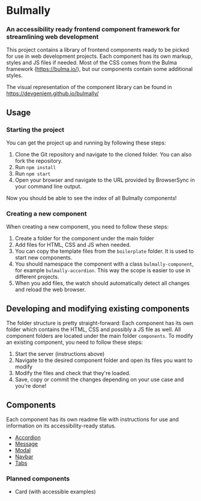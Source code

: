 # Bulmally

### An accessibility ready frontend component framework for streamlining web development

This project contains a library of frontend components ready to be picked for use in web development projects. Each component has its own markup, styles and JS files if needed. Most of the CSS comes from the Bulma framework (https://bulma.io/), but our components contain some additional styles.

The visual representation of the component library can be found in https://devgeniem.github.io/bulmally/

## Usage

### Starting the project

You can get the project up and running by following these steps:

1. Clone the Git repository and navigate to the cloned folder. You can also fork the repository.
2. Run `npm install`
3. Run `npm start`
4. Open your browser and navigate to the URL provided by BrowserSync in your command line output.

Now you should be able to see the index of all Bulmally components!

### Creating a new component

When creating a new component, you need to follow these steps:

1. Create a folder for the component under the main folder
2. Add files for HTML, CSS and JS when needed.
3. You can copy the template files from the `boilerplate` folder. It is used to start new components.
4. You should namespace the component with a class `bulmally-component`, for example `bulmally-accordion`. This way the scope is easier to use in different projects.
5. When you add files, the watch should automatically detect all changes and reload the web browser.

## Developing and modifying existing components

The folder structure is pretty straight-forward: Each component has its own folder which contains the HTML, CSS and
possibly a JS file as well. All component folders are located under the main folder `components`. To modify an existing component, you
need to follow these steps:

1. Start the server (instructions above)
2. Navigate to the desired component folder and open its files you want to modify
3. Modify the files and check that they're loaded.
4. Save, copy or commit the changes depending on your use case and you're done!

## Components

Each component has its own readme file with instructions for use and information on its accessibility-ready status.

* [Accordion](/components/accordion)
* [Message](/components/message)
* [Modal](/components/modal)
* [Navbar](/components/navbar)
* [Tabs](/components/tabs)
 
### Planned components

* Card (with accessible examples)
